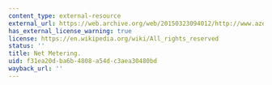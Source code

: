 ```yaml
---
content_type: external-resource
external_url: https://web.archive.org/web/20150323094012/http://www.azenergyfuture.com/net-metering/
has_external_license_warning: true
license: https://en.wikipedia.org/wiki/All_rights_reserved
status: ''
title: Net Metering.
uid: f31ea20d-ba6b-4808-a54d-c3aea30480bd
wayback_url: ''
---
```

